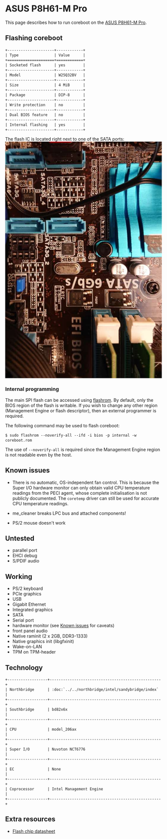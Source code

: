 # ASUS P8H61-M Pro

This page describes how to run coreboot on the [ASUS P8H61-M Pro].

## Flashing coreboot

```eval_rst
+---------------------+------------+
| Type                | Value      |
+=====================+============+
| Socketed flash      | yes        |
+---------------------+------------+
| Model               | W25Q32BV   |
+---------------------+------------+
| Size                | 4 MiB      |
+---------------------+------------+
| Package             | DIP-8      |
+---------------------+------------+
| Write protection    | no         |
+---------------------+------------+
| Dual BIOS feature   | no         |
+---------------------+------------+
| Internal flashing   | yes        |
+---------------------+------------+
```

The flash IC is located right next to one of the SATA ports:
![](p8h61-m_pro.jpg)

### Internal programming

The main SPI flash can be accessed using [flashrom]. By default, only
the BIOS region of the flash is writable. If you wish to change any
other region (Management Engine or flash descriptor), then an external
programmer is required.

The following command may be used to flash coreboot:

```
$ sudo flashrom --noverify-all --ifd -i bios -p internal -w coreboot.rom
```

The use of `--noverify-all` is required since the Management Engine
region is not readable even by the host.

## Known issues

- There is no automatic, OS-independent fan control. This is because
  the Super I/O hardware monitor can only obtain valid CPU temperature
  readings from the PECI agent, whose complete initialisation is not
  publicly documented. The `coretemp` driver can still be used for
  accurate CPU temperature readings.

- me_cleaner breaks LPC bus and attached components!
- PS/2 mouse doesn't work

## Untested

- parallel port
- EHCI debug
- S/PDIF audio

## Working

- PS/2 keyboard
- PCIe graphics
- USB
- Gigabit Ethernet
- Integrated graphics
- SATA
- Serial port
- hardware monitor (see [Known issues](#known-issues) for caveats)
- front panel audio
- Native raminit (2 x 2GB, DDR3-1333)
- Native graphics init (libgfxinit)
- Wake-on-LAN
- TPM on TPM-header

## Technology

```eval_rst
+------------------+--------------------------------------------------+
| Northbridge      | :doc:`../../northbridge/intel/sandybridge/index` |
+------------------+--------------------------------------------------+
| Southbridge      | bd82x6x                                          |
+------------------+--------------------------------------------------+
| CPU              | model_206ax                                      |
+------------------+--------------------------------------------------+
| Super I/O        | Nuvoton NCT6776                                  |
+------------------+--------------------------------------------------+
| EC               | None                                             |
+------------------+--------------------------------------------------+
| Coprocessor      | Intel Management Engine                          |
+------------------+--------------------------------------------------+
```

## Extra resources

- [Flash chip datasheet][W25Q32BV]

[ASUS P8H61-M Pro]: https://www.asus.com/Motherboards/P8H61M_Pro/
[W25Q32BV]: https://www.winbond.com/resource-files/w25q32bv_revi_100413_wo_automotive.pdf
[flashrom]: https://flashrom.org/Flashrom
